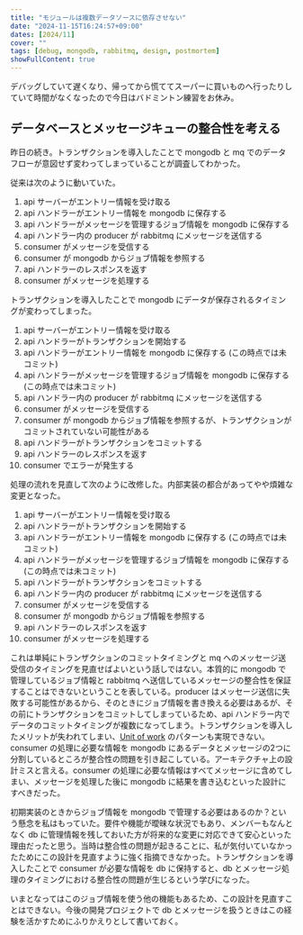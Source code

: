 ```yaml
---
title: "モジュールは複数データソースに依存させない"
date: "2024-11-15T16:24:57+09:00"
dates: [2024/11]
cover: ""
tags: [debug, mongodb, rabbitmq, design, postmortem]
showFullContent: true
---
```


デバッグしていて遅くなり、帰ってから慌ててスーパーに買いものへ行ったりしていて時間がなくなったので今日はバドミントン練習をお休み。

## データベースとメッセージキューの整合性を考える

昨日の続き。トランザクションを導入したことで mongodb と mq でのデータフローが意図せず変わってしまっていることが調査してわかった。

従来は次のように動いていた。

1. api サーバーがエントリー情報を受け取る
1. api ハンドラーがエントリー情報を mongodb に保存する
1. api ハンドラーがメッセージを管理するジョブ情報を mongodb に保存する
1. api ハンドラー内の producer が rabbitmq にメッセージを送信する
1. consumer がメッセージを受信する
1. consumer が mongodb からジョブ情報を参照する
1. api ハンドラーのレスポンスを返す
1. consumer がメッセージを処理する

トランザクションを導入したことで mongodb にデータが保存されるタイミングが変わってしまった。

1. api サーバーがエントリー情報を受け取る
1. api ハンドラーがトランザクションを開始する
1. api ハンドラーがエントリー情報を mongodb に保存する (この時点では未コミット)
1. api ハンドラーがメッセージを管理するジョブ情報を mongodb に保存する (この時点では未コミット)
1. api ハンドラー内の producer が rabbitmq にメッセージを送信する
1. consumer がメッセージを受信する
1. consumer が mongodb からジョブ情報を参照するが、トランザクションがコミットされていない可能性がある
1. api ハンドラーがトランザクションをコミットする
1. api ハンドラーのレスポンスを返す
1. consumer でエラーが発生する

処理の流れを見直して次のように改修した。内部実装の都合があってやや煩雑な変更となった。

1. api サーバーがエントリー情報を受け取る
1. api ハンドラーがトランザクションを開始する
1. api ハンドラーがエントリー情報を mongodb に保存する (この時点では未コミット)
1. api ハンドラーがメッセージを管理するジョブ情報を mongodb に保存する (この時点では未コミット)
1. api ハンドラーがトランザクションをコミットする
1. api ハンドラー内の producer が rabbitmq にメッセージを送信する
1. consumer がメッセージを受信する
1. consumer が mongodb からジョブ情報を参照する
1. api ハンドラーのレスポンスを返す
1. consumer がメッセージを処理する

これは単純にトランザクションのコミットタイミングと mq へのメッセージ送受信のタイミングを見直せばよいという話しではない。本質的に mongodb で管理しているジョブ情報と rabbitmq へ送信しているメッセージの整合性を保証することはできないということを表している。producer はメッセージ送信に失敗する可能性があるから、そのときにジョブ情報を書き換える必要はあるが、その前にトランザクションをコミットしてしまっているため、api ハンドラー内でデータのコミットタイミングが複数になってしまう。トランザクションを導入したメリットが失われてしまい、[Unit of work](https://en.wikipedia.org/wiki/Unit_of_work) のパターンも実現できない。consumer の処理に必要な情報を mongodb にあるデータとメッセージの2つに分割しているところが整合性の問題を引き起こしている。アーキテクチャ上の設計ミスと言える。consumer の処理に必要な情報はすべてメッセージに含めてしまい、メッセージを処理した後に mongodb に結果を書き込むといった設計にすべきだった。

初期実装のときからジョブ情報を mongodb で管理する必要はあるのか？という懸念を私はもっていた。要件や機能が曖昧な状況でもあり、メンバーもなんとなく db に管理情報を残しておいた方が将来的な変更に対応できて安心といった理由だったと思う。当時は整合性の問題が起きることに、私が気付いていなかったためにこの設計を見直すように強く指摘できなかった。トランザクションを導入したことで consumer が必要な情報を db に保持すると、db とメッセージ処理のタイミングにおける整合性の問題が生じるという学びになった。

いまとなってはこのジョブ情報を使う他の機能もあるため、この設計を見直すことはできない。今後の開発プロジェクトで db とメッセージを扱うときはこの経験を活かすためにふりかえりとして書いておく。
